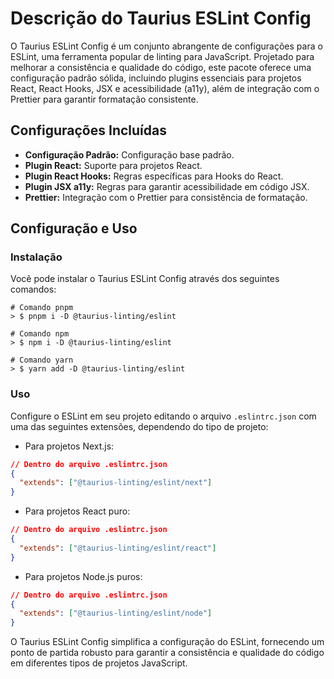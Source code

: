 # Descrição do Taurius ESLint Config

O Taurius ESLint Config é um conjunto abrangente de configurações para o ESLint, uma ferramenta popular de linting para JavaScript. Projetado para melhorar a consistência e qualidade do código, este pacote oferece uma configuração padrão sólida, incluindo plugins essenciais para projetos React, React Hooks, JSX e acessibilidade (a11y), além de integração com o Prettier para garantir formatação consistente.

## Configurações Incluídas

- **Configuração Padrão:** Configuração base padrão.
- **Plugin React:** Suporte para projetos React.
- **Plugin React Hooks:** Regras específicas para Hooks do React.
- **Plugin JSX a11y:** Regras para garantir acessibilidade em código JSX.
- **Prettier:** Integração com o Prettier para consistência de formatação.

## Configuração e Uso

### Instalação

Você pode instalar o Taurius ESLint Config através dos seguintes comandos:

```shell
# Comando pnpm
> $ pnpm i -D @taurius-linting/eslint

# Comando npm
> $ npm i -D @taurius-linting/eslint

# Comando yarn
> $ yarn add -D @taurius-linting/eslint
```

### Uso

Configure o ESLint em seu projeto editando o arquivo `.eslintrc.json` com uma das seguintes extensões, dependendo do tipo de projeto:

- Para projetos Next.js:

```json
// Dentro do arquivo .eslintrc.json
{
  "extends": ["@taurius-linting/eslint/next"]
}
```

- Para projetos React puro:

```json
// Dentro do arquivo .eslintrc.json
{
  "extends": ["@taurius-linting/eslint/react"]
}
```

- Para projetos Node.js puros:

```json
// Dentro do arquivo .eslintrc.json
{
  "extends": ["@taurius-linting/eslint/node"]
}
```

O Taurius ESLint Config simplifica a configuração do ESLint, fornecendo um ponto de partida robusto para garantir a consistência e qualidade do código em diferentes tipos de projetos JavaScript.